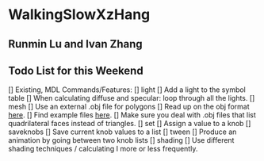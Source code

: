 # WalkingSlowXzHang
## Runmin Lu and Ivan Zhang
## Todo List for this Weekend
[] Existing, MDL Commands/Features:
	[] light
		[] Add a light to the symbol table
		[] When calculating diffuse and specular: loop through all the lights.
	[] mesh
		[] Use an external .obj file for polygons
		[] Read up on the obj format [here](https://en.wikipedia.org/wiki/Wavefront_.obj_file).
		[] Find example files [here](http://people.sc.fsu.edu/~jburkardt/data/obj/obj.html).
		[] Make sure you deal with .obj files that list quadrilateral faces instead of triangles.
	[] set
		[] Assign a value to a knob
	[] saveknobs
		[] Save current knob values to a list
	[] tween
		[] Produce an animation by going between two knob lists
	[] shading
		[] Use different shading techniques / calculating I more or less frequently.
